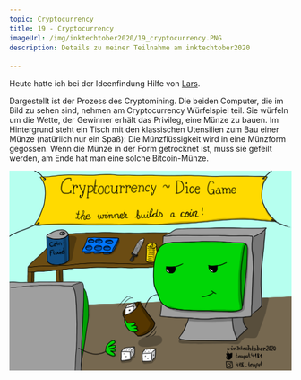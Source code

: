```yaml
---
topic: Cryptocurrency
title: 19 - Cryptocurrency
imageUrl: /img/inktechtober2020/19_cryptocurrency.PNG
description: Details zu meiner Teilnahme am inktechtober2020

---
```


Heute hatte ich bei der Ideenfindung Hilfe von [Lars](https://twitter.com/larsr_h).

Dargestellt ist der Prozess des Cryptomining. Die beiden Computer, die im Bild zu sehen sind, nehmen am Cryptocurrency Würfelspiel teil. Sie würfeln um die Wette, der Gewinner erhält das Privileg, eine Münze zu bauen. Im Hintergrund steht ein Tisch mit den klassischen Utensilien zum Bau einer Münze (natürlich nur ein Spaß): Die Münzflüssigkeit wird in eine Münzform gegossen. Wenn die Münze in der Form getrocknet ist, muss sie gefeilt werden, am Ende hat man eine solche Bitcoin-Münze.

![19 Cryptocurrency](/img/inktechtober2020/19_cryptocurrency.PNG)
